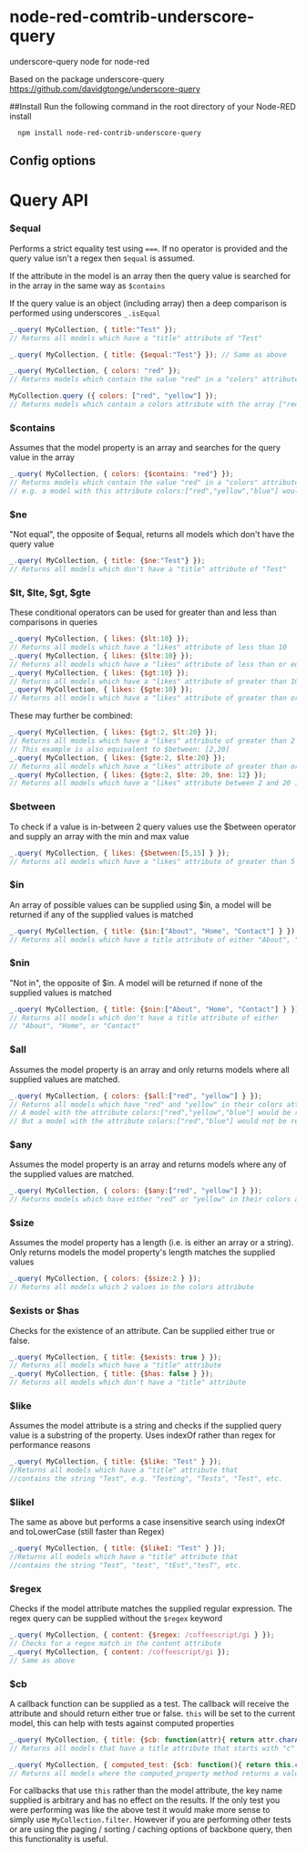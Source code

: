 node-red-comtrib-underscore-query
=============================
underscore-query node for node-red 

Based on the package underscore-query https://github.com/davidgtonge/underscore-query

##Install
Run the following command in the root directory of your Node-RED install
```
  npm install node-red-contrib-underscore-query
```

## Config options
Query API
===

### $equal
Performs a strict equality test using `===`. If no operator is provided and the query value isn't a regex then `$equal` is assumed.

If the attribute in the model is an array then the query value is searched for in the array in the same way as `$contains`

If the query value is an object (including array) then a deep comparison is performed using underscores `_.isEqual`

```javascript
_.query( MyCollection, { title:"Test" });
// Returns all models which have a "title" attribute of "Test"

_.query( MyCollection, { title: {$equal:"Test"} }); // Same as above

_.query( MyCollection, { colors: "red" });
// Returns models which contain the value "red" in a "colors" attribute that is an array.

MyCollection.query ({ colors: ["red", "yellow"] });
// Returns models which contain a colors attribute with the array ["red", "yellow"]
```

### $contains
Assumes that the model property is an array and searches for the query value in the array

```js
_.query( MyCollection, { colors: {$contains: "red"} });
// Returns models which contain the value "red" in a "colors" attribute that is an array.
// e.g. a model with this attribute colors:["red","yellow","blue"] would be returned
```

### $ne
"Not equal", the opposite of $equal, returns all models which don't have the query value

```js
_.query( MyCollection, { title: {$ne:"Test"} });
// Returns all models which don't have a "title" attribute of "Test"
```

### $lt, $lte, $gt, $gte
These conditional operators can be used for greater than and less than comparisons in queries

```js
_.query( MyCollection, { likes: {$lt:10} });
// Returns all models which have a "likes" attribute of less than 10
_.query( MyCollection, { likes: {$lte:10} });
// Returns all models which have a "likes" attribute of less than or equal to 10
_.query( MyCollection, { likes: {$gt:10} });
// Returns all models which have a "likes" attribute of greater than 10
_.query( MyCollection, { likes: {$gte:10} });
// Returns all models which have a "likes" attribute of greater than or equal to 10
```

These may further be combined:

```js
_.query( MyCollection, { likes: {$gt:2, $lt:20} });
// Returns all models which have a "likes" attribute of greater than 2 or less than 20
// This example is also equivalent to $between: [2,20]
_.query( MyCollection, { likes: {$gte:2, $lte:20} });
// Returns all models which have a "likes" attribute of greater than or equal to 2, and less than or equal to 20
_.query( MyCollection, { likes: {$gte:2, $lte: 20, $ne: 12} });
// Returns all models which have a "likes" attribute between 2 and 20 inclusive, but not equal to 12
```



### $between
To check if a value is in-between 2 query values use the $between operator and supply an array with the min and max value

```js
_.query( MyCollection, { likes: {$between:[5,15] } });
// Returns all models which have a "likes" attribute of greater than 5 and less then 15
```

### $in
An array of possible values can be supplied using $in, a model will be returned if any of the supplied values is matched

```js
_.query( MyCollection, { title: {$in:["About", "Home", "Contact"] } });
// Returns all models which have a title attribute of either "About", "Home", or "Contact"
```

### $nin
"Not in", the opposite of $in. A model will be returned if none of the supplied values is matched

```js
_.query( MyCollection, { title: {$nin:["About", "Home", "Contact"] } });
// Returns all models which don't have a title attribute of either
// "About", "Home", or "Contact"
```

### $all
Assumes the model property is an array and only returns models where all supplied values are matched.

```js
_.query( MyCollection, { colors: {$all:["red", "yellow"] } });
// Returns all models which have "red" and "yellow" in their colors attribute.
// A model with the attribute colors:["red","yellow","blue"] would be returned
// But a model with the attribute colors:["red","blue"] would not be returned
```

### $any
Assumes the model property is an array and returns models where any of the supplied values are matched.

```js
_.query( MyCollection, { colors: {$any:["red", "yellow"] } });
// Returns models which have either "red" or "yellow" in their colors attribute.
```

### $size
Assumes the model property has a length (i.e. is either an array or a string).
Only returns models the model property's length matches the supplied values

```js
_.query( MyCollection, { colors: {$size:2 } });
// Returns all models which 2 values in the colors attribute
```

### $exists or $has
Checks for the existence of an attribute. Can be supplied either true or false.

```js
_.query( MyCollection, { title: {$exists: true } });
// Returns all models which have a "title" attribute
_.query( MyCollection, { title: {$has: false } });
// Returns all models which don't have a "title" attribute
```

### $like
Assumes the model attribute is a string and checks if the supplied query value is a substring of the property.
Uses indexOf rather than regex for performance reasons

```js
_.query( MyCollection, { title: {$like: "Test" } });
//Returns all models which have a "title" attribute that
//contains the string "Test", e.g. "Testing", "Tests", "Test", etc.
```

### $likeI
The same as above but performs a case insensitive search using indexOf and toLowerCase (still faster than Regex)

```js
_.query( MyCollection, { title: {$likeI: "Test" } });
//Returns all models which have a "title" attribute that
//contains the string "Test", "test", "tEst","tesT", etc.
```

### $regex
Checks if the model attribute matches the supplied regular expression. The regex query can be supplied without the `$regex` keyword

```js
_.query( MyCollection, { content: {$regex: /coffeescript/gi } });
// Checks for a regex match in the content attribute
_.query( MyCollection, { content: /coffeescript/gi });
// Same as above
```

### $cb
A callback function can be supplied as a test. The callback will receive the attribute and should return either true or false.
`this` will be set to the current model, this can help with tests against computed properties

```js
_.query( MyCollection, { title: {$cb: function(attr){ return attr.charAt(0) === "c";}} });
// Returns all models that have a title attribute that starts with "c"

_.query( MyCollection, { computed_test: {$cb: function(){ return this.computed_property() > 10;}} });
// Returns all models where the computed_property method returns a value greater than 10.
```

For callbacks that use `this` rather than the model attribute, the key name supplied is arbitrary and has no
effect on the results. If the only test you were performing was like the above test it would make more sense
to simply use `MyCollection.filter`. However if you are performing other tests or are using the paging / sorting /
caching options of backbone query, then this functionality is useful.
